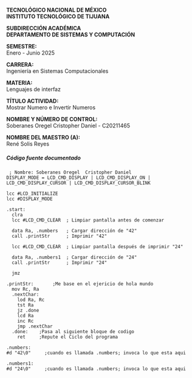 **TECNOLÓGICO NACIONAL DE MÉXICO**  
**INSTITUTO TECNOLÓGICO DE TIJUANA**

**SUBDIRECCIÓN ACADÉMICA**  
**DEPARTAMENTO DE SISTEMAS Y COMPUTACIÓN**

**SEMESTRE:**  
Enero - Junio 2025

**CARRERA:**  
Ingeniería en Sistemas Computacionales

**MATERIA:**  
Lenguajes de interfaz

**TÍTULO ACTIVIDAD:**  
Mostrar Numero e Invertir Numeros

**NOMBRE Y NÚMERO DE CONTROL:**  
Soberanes Oregel Cristopher Daniel - C20211465  

**NOMBRE DEL MAESTRO (A):**  
René Solis Reyes

##### Código fuente documentado

```assembly
 ; Nombre: Soberanes Oregel  Cristopher Daniel
DISPLAY_MODE = LCD_CMD_DISPLAY | LCD_CMD_DISPLAY_ON | LCD_CMD_DISPLAY_CURSOR | LCD_CMD_DISPLAY_CURSOR_BLINK

lcc #LCD_INITIALIZE
lcc #DISPLAY_MODE

.start:
  clra
  lcc #LCD_CMD_CLEAR  ; Limpiar pantalla antes de comenzar

  data Ra, .numbers   ; Cargar dirección de "42"
  call .printStr      ; Imprimir "42"

  lcc #LCD_CMD_CLEAR  ; Limpiar pantalla después de imprimir "24"

  data Ra, .numbers1  ; Cargar dirección de "24"
  call .printStr      ; Imprimir "24"

  jmz

.printStr:       ;Me base en el ejericio de hola mundo
  mov Rc, Ra
  .nextChar:
    lod Ra, Rc
    tst Ra
    jz .done
    lcd Ra
    inc Rc
    jmp .nextChar
  .done:    ;Pasa al siguiente bloque de codigo
    ret     ;Repute el Ciclo del programa

.numbers:    
#d "42\0"     ;cuando es llamada .numbers; invoca lo que esta aqui

.numbers1:
#d "24\0"     ;cuando es llamada .numbers; invoca lo que esta aqui
